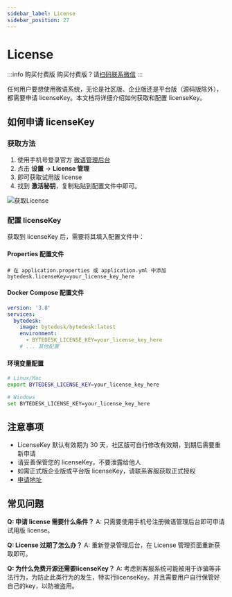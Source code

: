 ```yaml
---
sidebar_label: License
sidebar_position: 27
---
```


# License

:::info 购买付费版
购买付费版？请[扫码联系微信](/img/wechat.png)
:::

任何用户要想使用微语系统，无论是社区版、企业版还是平台版（源码版除外），都需要申请 licenseKey。本文档将详细介绍如何获取和配置 licenseKey。

## 如何申请 licenseKey

### 获取方法

1. 使用手机号登录官方 [微语管理后台](https://www.weiyuai.cn/admin)
2. 点击 **设置** -> **License 管理**
3. 即可获取试用版 license
4. 找到 **激活秘钥**，复制粘贴到配置文件中即可。

![获取License](/img/faq/faq_13_get_license.png)

### 配置 licenseKey

获取到 licenseKey 后，需要将其填入配置文件中：

#### Properties 配置文件

```properties
# 在 application.properties 或 application.yml 中添加
bytedesk.licenseKey=your_license_key_here
```

#### Docker Compose 配置文件

```yaml
version: '3.8'
services:
  bytedesk:
    image: bytedesk/bytedesk:latest
    environment:
      - BYTEDESK_LICENSE_KEY=your_license_key_here
    # ... 其他配置
```

#### 环境变量配置

```bash
# Linux/Mac
export BYTEDESK_LICENSE_KEY=your_license_key_here

# Windows
set BYTEDESK_LICENSE_KEY=your_license_key_here
```

## 注意事项

- LicenseKey 默认有效期为 30 天，社区版可自行修改有效期，到期后需要重新申请
- 请妥善保管您的 licenseKey，不要泄露给他人
- 如需正式版企业版或平台版 licenseKey，请联系客服获取正式授权
- [申请地址](https://www.weiyuai.cn/admin)

## 常见问题

**Q: 申请 license 需要什么条件？**
A: 只需要使用手机号注册微语管理后台即可申请试用版 license。

**Q: License 过期了怎么办？**
A: 重新登录管理后台，在 License 管理页面重新获取即可。

**Q: 为什么免费开源还需要licenseKey？**
A: 考虑到客服系统可能被用于诈骗等非法行为，为防止此类行为的发生，特实行licenseKey。并且需要用户自行保管好自己的key，以防被盗用。
